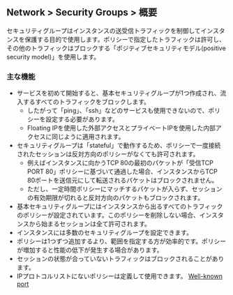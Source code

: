 ## Network > Security Groups > 概要

セキュリティグループはインスタンスの送受信トラフィックを制御してインスタンスを保護する目的で使用します。ポリシーで指定したトラフィックは許可し、その他のトラフィックはブロックする「ポジティブセキュリティモデル(positive security model)」を使用します。
 
### 主な機能
* サービスを初めて開始すると、基本セキュリティグループが1つ作成され、流入するすべてのトラフィックをブロックします。 
  * したがって「ping」、「ssh」などのサービスも使用できないので、ポリシーを設定する必要があります。
  * Floating IPを使用した外部アクセスとプライベートIPを使用した内部アクセスに同じように適用されます。 
* セキュリティグループは「stateful」で動作するため、ポリシーで一度接続されたセッションは反対方向のポリシーがなくても許可されます。 
  * 例えばインスタンスに向かうTCP 80の最初のパケットが「受信TCP PORT 80」ポリシーに基づいて通過した場合、インスタンスからTCP 80ポートを送信元にして転送されるパケットはブロックされません。 
  * ただし、一定時間ポリシーにマッチするパケットが入らず、セッションの有効期限が切れると反対方向のパケットもブロックされます。
* 基本セキュリティグループにはインスタンスから出るすべてのトラフィックのポリシーが設定されています。このポリシーを削除しない場合、インスタンスから始まるセッションは全て許可されます。
* インスタンスには多数のセキュリティグループを設定できます。
* ポリシーは1つずつ追加するより、範囲を指定する方が効率的です。ポリシーが増加すると性能の低下が発生する場合があります。
* セッションの状態が合っていないトラフィックはブロックされることがあります。
* IPプロトコルリストにないポリシーは定義して使用できます。 [Well-known port](https://en.wikipedia.org/wiki/List_of_TCP_and_UDP_port_numbers)
